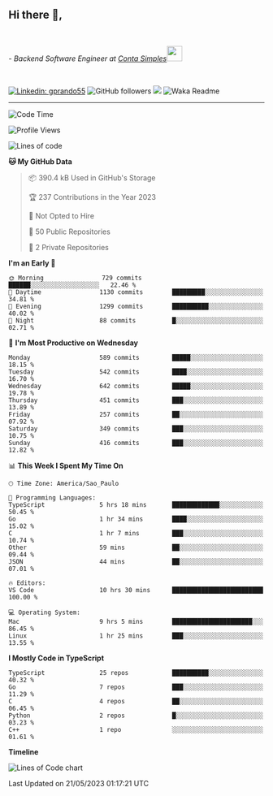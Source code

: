 <h2>Hi there  👋,</h2> </br>

<p><em>- Backend Software Engineer at <a href="https://contasimples.com">Conta Simples</a><img src="https://media.giphy.com/media/WUlplcMpOCEmTGBtBW/giphy.gif" width="30"> 
</em></p></br>


[![Linkedin: gprando55](https://img.shields.io/badge/-gprando55-blue?style=flat-square&logo=Linkedin&logoColor=white&link=https://www.linkedin.com/in/gprando55/)](https://www.linkedin.com/in/gprando55)
![GitHub followers](https://img.shields.io/github/followers/gprando55?label=Follow&style=social)
![](https://visitor-badge.glitch.me/badge?page_id=gprando55.gprando55)
![Waka Readme](https://github.com/gprando55/gprando55/workflows/Waka%20Readme/badge.svg)

---
<!--START_SECTION:waka-->
![Code Time](http://img.shields.io/badge/Code%20Time-2%2C400%20hrs%2031%20mins-blue)

![Profile Views](http://img.shields.io/badge/Profile%20Views-0-blue)

![Lines of code](https://img.shields.io/badge/From%20Hello%20World%20I%27ve%20Written-3.1%20million%20lines%20of%20code-blue)

**🐱 My GitHub Data** 

> 📦 390.4 kB Used in GitHub's Storage 
 > 
> 🏆 237 Contributions in the Year 2023
 > 
> 🚫 Not Opted to Hire
 > 
> 📜 50 Public Repositories 
 > 
> 🔑 2 Private Repositories 
 > 
**I'm an Early 🐤** 

```text
🌞 Morning                729 commits         ██████░░░░░░░░░░░░░░░░░░░   22.46 % 
🌆 Daytime                1130 commits        █████████░░░░░░░░░░░░░░░░   34.81 % 
🌃 Evening                1299 commits        ██████████░░░░░░░░░░░░░░░   40.02 % 
🌙 Night                  88 commits          █░░░░░░░░░░░░░░░░░░░░░░░░   02.71 % 
```
📅 **I'm Most Productive on Wednesday** 

```text
Monday                   589 commits         █████░░░░░░░░░░░░░░░░░░░░   18.15 % 
Tuesday                  542 commits         ████░░░░░░░░░░░░░░░░░░░░░   16.70 % 
Wednesday                642 commits         █████░░░░░░░░░░░░░░░░░░░░   19.78 % 
Thursday                 451 commits         ███░░░░░░░░░░░░░░░░░░░░░░   13.89 % 
Friday                   257 commits         ██░░░░░░░░░░░░░░░░░░░░░░░   07.92 % 
Saturday                 349 commits         ███░░░░░░░░░░░░░░░░░░░░░░   10.75 % 
Sunday                   416 commits         ███░░░░░░░░░░░░░░░░░░░░░░   12.82 % 
```


📊 **This Week I Spent My Time On** 

```text
🕑︎ Time Zone: America/Sao_Paulo

💬 Programming Languages: 
TypeScript               5 hrs 18 mins       █████████████░░░░░░░░░░░░   50.45 % 
Go                       1 hr 34 mins        ████░░░░░░░░░░░░░░░░░░░░░   15.02 % 
C                        1 hr 7 mins         ███░░░░░░░░░░░░░░░░░░░░░░   10.74 % 
Other                    59 mins             ██░░░░░░░░░░░░░░░░░░░░░░░   09.44 % 
JSON                     44 mins             ██░░░░░░░░░░░░░░░░░░░░░░░   07.01 % 

🔥 Editors: 
VS Code                  10 hrs 30 mins      █████████████████████████   100.00 % 

💻 Operating System: 
Mac                      9 hrs 5 mins        ██████████████████████░░░   86.45 % 
Linux                    1 hr 25 mins        ███░░░░░░░░░░░░░░░░░░░░░░   13.55 % 
```

**I Mostly Code in TypeScript** 

```text
TypeScript               25 repos            ██████████░░░░░░░░░░░░░░░   40.32 % 
Go                       7 repos             ███░░░░░░░░░░░░░░░░░░░░░░   11.29 % 
C                        4 repos             ██░░░░░░░░░░░░░░░░░░░░░░░   06.45 % 
Python                   2 repos             █░░░░░░░░░░░░░░░░░░░░░░░░   03.23 % 
C++                      1 repo              ░░░░░░░░░░░░░░░░░░░░░░░░░   01.61 % 
```



**Timeline**

![Lines of Code chart](https://raw.githubusercontent.com/prandogabriel/prandogabriel/master/assets/bar_graph.png)


 Last Updated on 21/05/2023 01:17:21 UTC
<!--END_SECTION:waka-->
